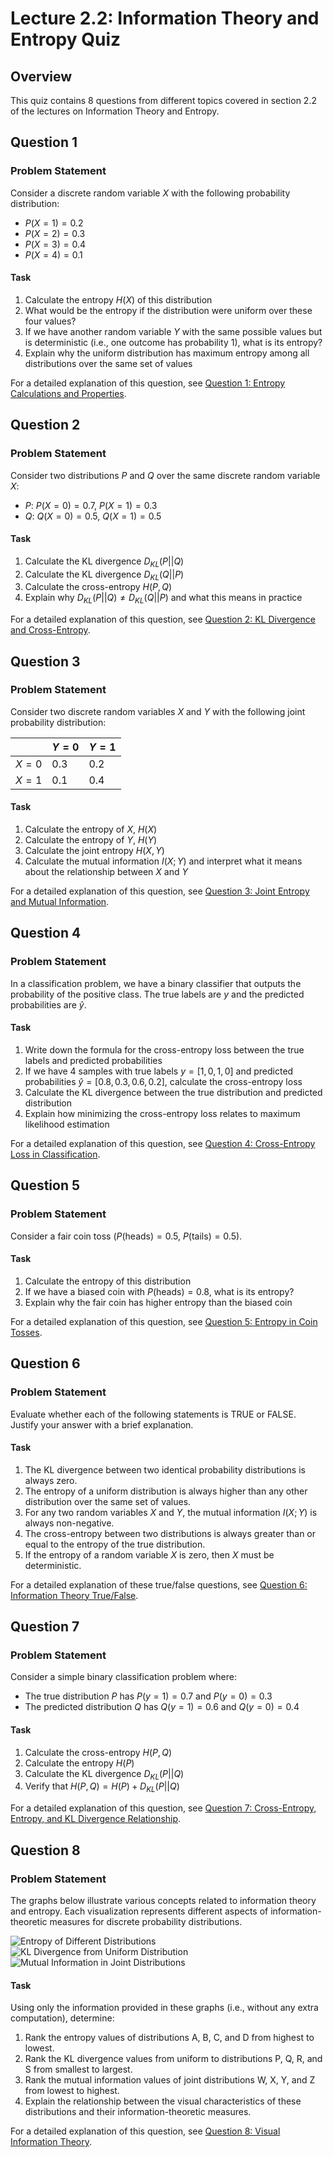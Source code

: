 # Lecture 2.2: Information Theory and Entropy Quiz

## Overview
This quiz contains 8 questions from different topics covered in section 2.2 of the lectures on Information Theory and Entropy.

## Question 1

### Problem Statement
Consider a discrete random variable $X$ with the following probability distribution:
- $P(X = 1) = 0.2$
- $P(X = 2) = 0.3$
- $P(X = 3) = 0.4$
- $P(X = 4) = 0.1$

#### Task
1. Calculate the entropy $H(X)$ of this distribution
2. What would be the entropy if the distribution were uniform over these four values?
3. If we have another random variable $Y$ with the same possible values but is deterministic (i.e., one outcome has probability 1), what is its entropy?
4. Explain why the uniform distribution has maximum entropy among all distributions over the same set of values

For a detailed explanation of this question, see [Question 1: Entropy Calculations and Properties](L2_2_1_explanation.md).

## Question 2

### Problem Statement
Consider two distributions $P$ and $Q$ over the same discrete random variable $X$:
- $P$: $P(X = 0) = 0.7$, $P(X = 1) = 0.3$
- $Q$: $Q(X = 0) = 0.5$, $Q(X = 1) = 0.5$

#### Task
1. Calculate the KL divergence $D_{KL}(P||Q)$
2. Calculate the KL divergence $D_{KL}(Q||P)$
3. Calculate the cross-entropy $H(P, Q)$
4. Explain why $D_{KL}(P||Q) \neq D_{KL}(Q||P)$ and what this means in practice

For a detailed explanation of this question, see [Question 2: KL Divergence and Cross-Entropy](L2_2_2_explanation.md).

## Question 3

### Problem Statement
Consider two discrete random variables $X$ and $Y$ with the following joint probability distribution:

|       | $Y = 0$ | $Y = 1$ |
|-------|---------|---------|
| $X = 0$ | 0.3     | 0.2     |
| $X = 1$ | 0.1     | 0.4     |

#### Task
1. Calculate the entropy of $X$, $H(X)$
2. Calculate the entropy of $Y$, $H(Y)$
3. Calculate the joint entropy $H(X, Y)$
4. Calculate the mutual information $I(X; Y)$ and interpret what it means about the relationship between $X$ and $Y$

For a detailed explanation of this question, see [Question 3: Joint Entropy and Mutual Information](L2_2_3_explanation.md).

## Question 4

### Problem Statement
In a classification problem, we have a binary classifier that outputs the probability of the positive class. The true labels are $y$ and the predicted probabilities are $\hat{y}$.

#### Task
1. Write down the formula for the cross-entropy loss between the true labels and predicted probabilities
2. If we have 4 samples with true labels $y = [1, 0, 1, 0]$ and predicted probabilities $\hat{y} = [0.8, 0.3, 0.6, 0.2]$, calculate the cross-entropy loss
3. Calculate the KL divergence between the true distribution and predicted distribution
4. Explain how minimizing the cross-entropy loss relates to maximum likelihood estimation

For a detailed explanation of this question, see [Question 4: Cross-Entropy Loss in Classification](L2_2_4_explanation.md).

## Question 5

### Problem Statement
Consider a fair coin toss ($P(\text{heads}) = 0.5$, $P(\text{tails}) = 0.5$).

#### Task
1. Calculate the entropy of this distribution
2. If we have a biased coin with $P(\text{heads}) = 0.8$, what is its entropy?
3. Explain why the fair coin has higher entropy than the biased coin

For a detailed explanation of this question, see [Question 5: Entropy in Coin Tosses](L2_2_5_explanation.md).

## Question 6

### Problem Statement
Evaluate whether each of the following statements is TRUE or FALSE. Justify your answer with a brief explanation.

#### Task
1. The KL divergence between two identical probability distributions is always zero.
2. The entropy of a uniform distribution is always higher than any other distribution over the same set of values.
3. For any two random variables $X$ and $Y$, the mutual information $I(X;Y)$ is always non-negative.
4. The cross-entropy between two distributions is always greater than or equal to the entropy of the true distribution.
5. If the entropy of a random variable $X$ is zero, then $X$ must be deterministic.

For a detailed explanation of these true/false questions, see [Question 6: Information Theory True/False](L2_2_6_explanation.md).

## Question 7

### Problem Statement
Consider a simple binary classification problem where:
- The true distribution $P$ has $P(y=1) = 0.7$ and $P(y=0) = 0.3$
- The predicted distribution $Q$ has $Q(y=1) = 0.6$ and $Q(y=0) = 0.4$

#### Task
1. Calculate the cross-entropy $H(P, Q)$
2. Calculate the entropy $H(P)$
3. Calculate the KL divergence $D_{KL}(P||Q)$
4. Verify that $H(P, Q) = H(P) + D_{KL}(P||Q)$ 

For a detailed explanation of this question, see [Question 7: Cross-Entropy, Entropy, and KL Divergence Relationship](L2_2_7_explanation.md).

## Question 8

### Problem Statement
The graphs below illustrate various concepts related to information theory and entropy. Each visualization represents different aspects of information-theoretic measures for discrete probability distributions.

![Entropy of Different Distributions](../Images/L2_2_Quiz_8/entropy_distributions.png)
![KL Divergence from Uniform Distribution](../Images/L2_2_Quiz_8/kl_divergence.png)
![Mutual Information in Joint Distributions](../Images/L2_2_Quiz_8/mutual_information.png)

#### Task
Using only the information provided in these graphs (i.e., without any extra computation), determine:

1. Rank the entropy values of distributions A, B, C, and D from highest to lowest.
2. Rank the KL divergence values from uniform to distributions P, Q, R, and S from smallest to largest.
3. Rank the mutual information values of joint distributions W, X, Y, and Z from lowest to highest.
4. Explain the relationship between the visual characteristics of these distributions and their information-theoretic measures.

For a detailed explanation of this question, see [Question 8: Visual Information Theory](L2_2_8_explanation.md). 